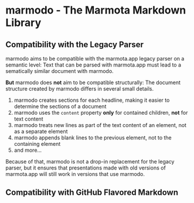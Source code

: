 # marmodo - The Marmota Markdown Library

## Compatibility with the Legacy Parser

marmodo aims to be compatible with the marmota.app legacy parser on a semantic
level: Text that can be parsed with marmota.app must lead to a sematically
similar document with marmodo.

**But** marmodo does **not** aim to be compatible structurally: The document
structure created by marmodo differs in several small details.

1. marmodo creates sections for each headline, making it easier to determine
   the sections of a document
2. marmodo uses the `content` property **only** for contained children,
   **not** for text content
3. marmodo treats new lines as part of the text content of an element, not
   as a separate element
4. marmodo appends blank lines to the previous element, not to the containing
   element
5. and more...

Because of that, marmodo is not a drop-in replacement for the legacy parser,
but it ensures that presentations made with old versions of marmota.app
will still work in versions that use marmodo.

## Compatibility with GitHub Flavored Markdown

